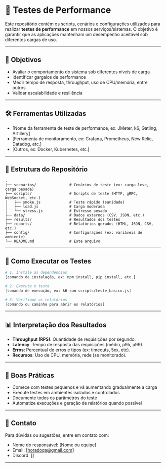# 🧪 Testes de Performance

Este repositório contém os scripts, cenários e configurações utilizados para realizar **testes de performance** em nossos serviços/sistemas. O objetivo é garantir que as aplicações mantenham um desempenho aceitável sob diferentes cargas de uso.

---

## 📌 Objetivos

- Avaliar o comportamento do sistema sob diferentes níveis de carga
- Identificar gargalos de performance
- Medir tempo de resposta, throughput, uso de CPU/memória, entre outros
- Validar escalabilidade e resiliência

---

## 🛠️ Ferramentas Utilizadas

- [Nome da ferramenta de teste de performance, ex: JMeter, k6, Gatling, Artillery]
- [Ferramenta de monitoramento, ex: Grafana, Prometheus, New Relic, Datadog, etc.]
- [Outros, ex: Docker, Kubernetes, etc.]

---

## 📁 Estrutura do Repositório

```
.
├── scenarios/               # Cenários de teste (ex: carga leve, carga pesada)
├── scripts/                 # Scripts de teste (HTTP, gRPC, WebSocket, etc.)
│   ├── smoke.js             # Teste rápido (sanidade)
│   ├── load.js              # Carga moderada
│   └── stress.js            # Estresse pesado
├── data/                    # Dados externos (CSV, JSON, etc.)
├── results/                 # Resultados dos testes
├── reports/                 # Relatórios gerados (HTML, JSON, CSV, etc.)
├── config/                  # Configurações (ex: variáveis de ambiente)
└── README.md                # Este arquivo
```

---

## 🚀 Como Executar os Testes

```bash
# 1. Instale as dependências
[comando de instalação, ex: npm install, pip install, etc.]

# 2. Execute o teste
[comando de execução, ex: k6 run scripts/teste_basico.js]

# 3. Verifique os relatórios
[comando ou caminho para abrir os relatórios]
```

---

## 📊 Interpretação dos Resultados

- **Throughput (RPS)**: Quantidade de requisições por segundo.
- **Latency**: Tempo de resposta das requisições (médio, p95, p99).
- **Erros**: Percentual de erros e tipos (ex: timeouts, 5xx, etc).
- **Recursos**: Uso de CPU, memória, rede (se monitorado).

---

## 🧠 Boas Práticas

- Comece com testes pequenos e vá aumentando gradualmente a carga
- Execute testes em ambientes isolados e controlados
- Documente todos os parâmetros do teste
- Automatize execuções e geração de relatórios quando possível

---

## 📌 Contato

Para dúvidas ou sugestões, entre em contato com:

- Nome do responsável: [Nome ou equipe]
- Email: [horadoqa@gmail.com]
- Discord: []

---
